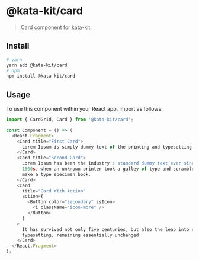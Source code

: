 # @kata-kit/card

> Card component for kata-kit.

## Install

```sh
# yarn
yarn add @kata-kit/card
# npm
npm install @kata-kit/card
```

## Usage

To use this component within your React app, import as follows:

```javascript
import { CardGrid, Card } from '@kata-kit/card';

const Component = () => (
  <React.Fragment>
    <Card title="First Card">
      Lorem Ipsum is simply dummy text of the printing and typesetting industry.
    </Card>
    <Card title="Second Card">
      Lorem Ipsum has been the industry's standard dummy text ever since the
      1500s, when an unknown printer took a galley of type and scrambled it to
      make a type specimen book.
    </Card>
    <Card
      title="Card With Action"
      action={
        <Button color="secondary" isIcon>
          <i className="icon-more" />
        </Button>
      }
    >
      It has survived not only five centuries, but also the leap into electronic
      typesetting, remaining essentially unchanged.
    </Card>
  </React.Fragment>
);
```

